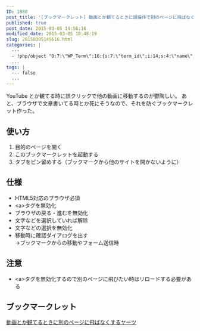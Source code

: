 ```yaml
---
ID: 1880
post_title: '[ブックマークレット] 動画とか観てるときに誤操作で別のページに飛ばなくする'
published: true
post_date: 2015-03-05 14:56:16
modified_date: 2015-03-05 18:48:19
slug: 20150305145616.html
categories: |
  ---
  - !php/object "O:7:\"WP_Term\":16:{s:7:\"term_id\";i:14;s:4:\"name\";s:15:\"\u30D7\u30ED\u30B0\u30E9\u30E0\";s:4:\"slug\";s:7:\"program\";s:10:\"term_group\";i:0;s:16:\"term_taxonomy_id\";i:14;s:8:\"taxonomy\";s:8:\"category\";s:11:\"description\";s:0:\"\";s:6:\"parent\";i:0;s:5:\"count\";i:121;s:6:\"filter\";s:3:\"raw\";s:6:\"cat_ID\";i:14;s:14:\"category_count\";i:121;s:20:\"category_description\";s:0:\"\";s:8:\"cat_name\";s:15:\"\u30D7\u30ED\u30B0\u30E9\u30E0\";s:17:\"category_nicename\";s:7:\"program\";s:15:\"category_parent\";i:0;}"
  ...
tags: |
  --- false
  ...
---
```

YouTube とか観てる時に誤クリックで他の動画に移動するのが鬱陶しい。
あと、ブラウザで文章書いてる時とか死にそうなので、それを防ぐブックマークレット作った。
<!--more-->
<h2>使い方</h2>
<ol>
  <li>目的のページを開く
  <li>このブックマークレットを起動する
  <li>タブをピン留めする（ブックマークから他のサイトを開かないように）
</ol>


<h2>仕様</h2>
<ul>
  <li>HTML5対応のブラウザ必須
  <li>&lt;a&gt;タグを無効化
  <li>ブラウザの戻る・進むを無効化
  <li>文字などを選択していれば解除
  <li>文字などの選択を無効化
  <li>移動時に確認ダイアログを出す<br>→ブックマークからの移動やフォーム送信時</li>
</ul>


<h2>注意</h2>
<ul>
  <li>&lt;a&gt;タグを無効化するので別のページに飛びたい時はリロードする必要がある
</ul>


<h2>ブックマークレット</h2>
<a href="javascript:(function()%7B(function(d%2Cc)%7Bfunction%20f()%7Be%3D!1%3BsetTimeout(function()%7Be%3D!0%7D%2C1E3)%7Dvar%20e%3D!0%3Bd.history%26%26d.history.pushState%26%26(history.pushState(%22hiro%22%2Cnull%2C%22%22)%2Cd.addEventListener(%22popstate%22%2Cfunction()%7Bhistory.pushState(%22hiro%22%2Cnull%2C%22%22)%7D%2C!1))%3Bd.addEventListener(%22beforeunload%22%2Cfunction(a)%7Be%26%26a.preventDefault()%7D%2C!1)%3Bfor(var%20b%3Dc.links%2Ca%3D0%3Ba%3Cb.length%3Ba%2B%2B)b%5Ba%5D.addEventListener(%22click%22%2Cfunction(a)%7Ba.preventDefault()%3Breturn!1%7D)%3Bb%3Dc.getElementsByTagName(%22input%22)%3Bfor(a%3D0%3Ba%3Cb.length%3Ba%2B%2B)b%5Ba%5D.addEventListener(%22keypress%22%2Cfunction(a)%7Ba.preventDefault()%3B%20return!1%7D)%2C%22submit%22!%3Db%5Ba%5D.type%26%26%22button%22!%3Db%5Ba%5D.type%7C%7Cb%5Ba%5D.addEventListener(%22click%22%2Cfunction()%7Bf()%3Breturn!1%7D)%3Bb%3Dc.forms%3Bfor(a%3D0%3Ba%3Cb.length%3Ba%2B%2B)b%5Ba%5D.addEventListener(%22submit%22%2Cfunction()%7Bf()%3Breturn!1%7D)%3Bd.getSelection().removeAllRanges()%3Ba%3Dc.body.style%3Ba.a%3D%22none%22%3Ba.a%3D%22none%22%3Ba.webkitUserSelect%3D%22none%22%3Ba.MozUserSelect%3D%22none%22%3Bc.body.setAttribute(%22unselectable%22%2C%22on%22)%3Bc.getElementById(%22credit%22)%7C%7C(a%3Dc.createElement(%22p%22)%2Ca.id%3D%22credit%22%2Ca.style.textAlign%3D%22center%22%2Ca.innerHTML%3D'%3Chr%3E%3Ca%20href%3D%22%2F%2Fgoo.gl%2FFHjRhk%22%20target%3D%22_blank%22%3Eb.0218.jp%3C%2Fa%3E'%2C%20c.body.appendChild(a))%7D)(window%2Cdocument)%7D)()" target="_self">動画とか観てるときに別のページに飛ばなくするヤーツ</a>
